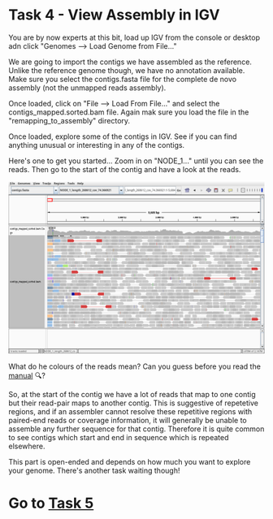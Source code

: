 # Task 4 - View Assembly in IGV

You are by now experts at this bit, load up IGV from the console or desktop adn click "Genomes --> Load Genome from File..."

We are going to import the contigs we have assembled as the reference. Unlike the reference genome though, we have no annotation available. Make sure you select the contigs.fasta file for
the complete de novo assembly (not the unmapped reads assembly).

Once loaded, click on "File --> Load From File..." and select the contigs_mapped.sorted.bam file. Again mak sure you load the file in the "remapping_to_assembly" directory.

Once loaded, explore some of the contigs in IGV. See if you can find anything unusual or interesting  in any of the contigs.

Here's one to get you started... Zoom in on "NODE_1..." until you can see the reads. Then go to the start of the contig and have a look at the reads.

![igv](https://github.com/guyleonard/genomics_adventure/blob/f1b57822f13e31cfab917e3e9291176a1e705f3a/chapter_4/images/chapter_4_task_4_image_1.png)

What do he colours of the reads mean? Can you guess before you read the [manual](https://software.broadinstitute.org/software/igv/interpreting_insert_size) 🔍?

So, at the start of the contig we have a lot of reads that map to one contig but their read-pair maps to another contig. This is suggestive of repetetive regions, and if an assembler cannot resolve these repetitive regions with paired-end reads or coverage information, it will generally be unable to assemble any further sequence for that contig. Therefore it is quite common to see contigs which start and end in sequence which is repeated elsewhere.

This part is open-ended and depends on how much you want to explore your genome. There's another task waiting though!

# Go to [Task 5](https://github.com/guyleonard/genomics_adventure/blob/release/chapter_4/task_5.md)

